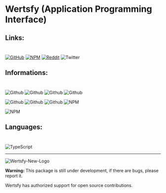 # Wertsfy (Application Programming Interface)

## Links:<br></br>
[![GitHub](https://img.shields.io/badge/github-%23121011.svg?style=for-the-badge&logo=github&logoColor=white)](https://github.com/Humba01/Wertsfy/)
[![NPM](https://img.shields.io/badge/NPM-%23000000.svg?style=for-the-badge&logo=npm&logoColor=black)](https://www.npmjs.com/package/wertsfy)
[![Reddit](https://img.shields.io/badge/Reddit-%23FF4500.svg?style=for-the-badge&logo=Reddit&logoColor=white)](https://www.reddit.com/r/Wertsfy/)
![Twitter](https://img.shields.io/badge/Twitter-%231DA1F2.svg?style=for-the-badge&logo=Twitter&logoColor=white)

## Informations:<br></br>
![Github](https://img.shields.io/github/package-json/v/Humba01/Wertsfy?style=for-the-badge&color=blueviolet)
![Github](https://img.shields.io/github/commit-activity/w/Humba01/Wertsfy?color=red&style=for-the-badge)
![Github](https://img.shields.io/github/last-commit/Humba01/Wertsfy?color=lightseagreen&logoColor=black&style=for-the-badge)
![Github](https://img.shields.io/github/stars/Humba01/Wertsfy?color=powderblue&style=for-the-badge)

![Github](https://img.shields.io/github/issues/Humba01/Wertsfy?color=yellow&style=for-the-badge)
![Github](https://img.shields.io/github/issues-pr/Humba01/Wertsfy?color=blue&style=for-the-badge)
![Github](https://img.shields.io/snyk/vulnerabilities/github/Humba01/Wertsfy?color=black&style=for-the-badge)
![NPM](https://img.shields.io/npm/dt/wertsfy?color=darkorchid&style=for-the-badge)

![NPM](https://img.shields.io/npm/l/wertsfy?color=maroon&style=for-the-badge)

## Languages:<br></br>
![TypeScript](https://img.shields.io/badge/typescript-%23007ACC.svg?style=for-the-badge&logo=typescript&logoColor=white)

---

![Wertsfy-New-Logo](https://user-images.githubusercontent.com/59739253/176809652-3cee6edb-27a3-479e-bb86-1ee1de9b8f6e.png)

**Warning:** This package is still under development, if there are bugs, please report it. 

Wertsfy has authorized support for open source contributions.
